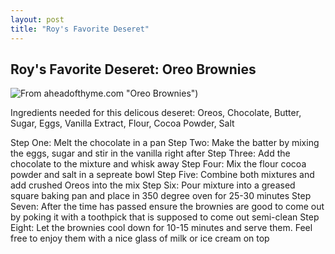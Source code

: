 ```yaml
---
layout: post
title: "Roy's Favorite Deseret"
---
```



## Roy's Favorite Deseret: Oreo Brownies
![From aheadofthyme.com](https://www.aheadofthyme.com/wp-content/uploads/2023/01/oreo-brownies-13.jpg) "Oreo Brownies")

Ingredients needed for this delicous deseret: Oreos, Chocolate, Butter, Sugar, Eggs, Vanilla Extract, Flour, Cocoa Powder, Salt

Step One: Melt the chocolate in a pan
Step Two: Make the batter by mixing the eggs, sugar and stir in the vanilla right after
Step Three: Add the chocolate to the mixture and whisk away
Step Four: Mix the flour cocoa powder and salt in a sepreate bowl
Step Five: Combine both mixtures and add crushed Oreos into the mix
Step Six: Pour mixture into a greased square baking pan and place in 350 degree oven for 25-30 minutes
Step Seven: After the time has passed ensure the brownies are good to come out by poking it with a toothpick that is supposed to come out semi-clean
Step Eight: Let the brownies cool down for 10-15 minutes and serve them. Feel free to enjoy them with a nice glass of milk or ice cream on top
